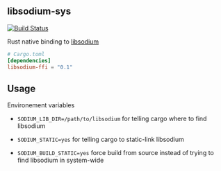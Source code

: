 ## libsodium-sys

[![Build Status](https://travis-ci.org/zonyitoo/libsodium-sys.svg)](https://travis-ci.org/zonyitoo/libsodium-sys)

Rust native binding to [libsodium](https://github.com/jedisct1/libsodium)

```toml
# Cargo.toml
[dependencies]
libsodium-ffi = "0.1"
```

## Usage

Environement variables

- `SODIUM_LIB_DIR=/path/to/libsodium` for telling cargo where to find libsodium

- `SODIUM_STATIC=yes` for telling cargo to static-link libsodium

- `SODIUM_BUILD_STATIC=yes` force build from source instead of trying to find libsodium in system-wide
